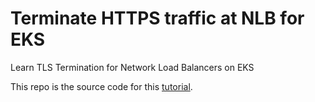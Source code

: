 # Terminate HTTPS traffic at NLB for EKS

Learn TLS Termination for Network Load Balancers on EKS

This repo is the source code for this [tutorial](https://kevingriffiths.com/terminate-https-traffic-nlb-eks/).
